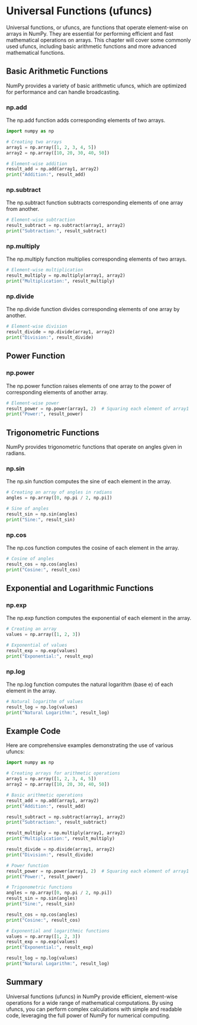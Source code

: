 # Universal Functions (ufuncs)
Universal functions, or ufuncs, are functions that operate element-wise on arrays in NumPy. They are essential for performing efficient and fast mathematical operations on arrays. This chapter will cover some commonly used ufuncs, including basic arithmetic functions and more advanced mathematical functions.

## Basic Arithmetic Functions
NumPy provides a variety of basic arithmetic ufuncs, which are optimized for performance and can handle broadcasting.

### np.add
The np.add function adds corresponding elements of two arrays.

```python
import numpy as np

# Creating two arrays
array1 = np.array([1, 2, 3, 4, 5])
array2 = np.array([10, 20, 30, 40, 50])

# Element-wise addition
result_add = np.add(array1, array2)
print("Addition:", result_add)
```

### np.subtract
The np.subtract function subtracts corresponding elements of one array from another.

```python
# Element-wise subtraction
result_subtract = np.subtract(array1, array2)
print("Subtraction:", result_subtract)
```

### np.multiply
The np.multiply function multiplies corresponding elements of two arrays.

```python
# Element-wise multiplication
result_multiply = np.multiply(array1, array2)
print("Multiplication:", result_multiply)
```

### np.divide
The np.divide function divides corresponding elements of one array by another.

```python
# Element-wise division
result_divide = np.divide(array1, array2)
print("Division:", result_divide)
```

## Power Function
### np.power
The np.power function raises elements of one array to the power of corresponding elements of another array.

```python
# Element-wise power
result_power = np.power(array1, 2)  # Squaring each element of array1
print("Power:", result_power)
```

## Trigonometric Functions
NumPy provides trigonometric functions that operate on angles given in radians.

### np.sin
The np.sin function computes the sine of each element in the array.

```python
# Creating an array of angles in radians
angles = np.array([0, np.pi / 2, np.pi])

# Sine of angles
result_sin = np.sin(angles)
print("Sine:", result_sin)
```

### np.cos
The np.cos function computes the cosine of each element in the array.

```python
# Cosine of angles
result_cos = np.cos(angles)
print("Cosine:", result_cos)
```

## Exponential and Logarithmic Functions
### np.exp
The np.exp function computes the exponential of each element in the array.

```python
# Creating an array
values = np.array([1, 2, 3])

# Exponential of values
result_exp = np.exp(values)
print("Exponential:", result_exp)
```

### np.log
The np.log function computes the natural logarithm (base e) of each element in the array.

```python
# Natural logarithm of values
result_log = np.log(values)
print("Natural Logarithm:", result_log)
```

## Example Code
Here are comprehensive examples demonstrating the use of various ufuncs:

```python
import numpy as np

# Creating arrays for arithmetic operations
array1 = np.array([1, 2, 3, 4, 5])
array2 = np.array([10, 20, 30, 40, 50])

# Basic arithmetic operations
result_add = np.add(array1, array2)
print("Addition:", result_add)

result_subtract = np.subtract(array1, array2)
print("Subtraction:", result_subtract)

result_multiply = np.multiply(array1, array2)
print("Multiplication:", result_multiply)

result_divide = np.divide(array1, array2)
print("Division:", result_divide)

# Power function
result_power = np.power(array1, 2)  # Squaring each element of array1
print("Power:", result_power)

# Trigonometric functions
angles = np.array([0, np.pi / 2, np.pi])
result_sin = np.sin(angles)
print("Sine:", result_sin)

result_cos = np.cos(angles)
print("Cosine:", result_cos)

# Exponential and logarithmic functions
values = np.array([1, 2, 3])
result_exp = np.exp(values)
print("Exponential:", result_exp)

result_log = np.log(values)
print("Natural Logarithm:", result_log)
```

## Summary
Universal functions (ufuncs) in NumPy provide efficient, element-wise operations for a wide range of mathematical computations. By using ufuncs, you can perform complex calculations with simple and readable code, leveraging the full power of NumPy for numerical computing.
